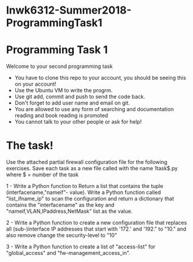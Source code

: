 # Inwk6312-Summer2018-ProgrammingTask1

# Programming Task 1


Welcome to your second programming task 
  - You have to clone this repo to your account, you should be seeing this on your account!
  - Use the Ubuntu VM to write the progrm.
  - Use git add, commit and push to send the code back. 
  - Don't forget to add user name and email on git. 
  - You are allowed to use any form of searching and documentation reading and book reading is promoted
  - You cannot talk to your other people or ask for help!

# The task!

Use the attached partial firewall configuration file for the following exercises.
Save each task as a new file called with the name 1task$.py where $ = number of the task

1 - Write a Python function to Return a list that contains the tuple (interfacename,"nameif"- value). Write a Python function called "list_ifname_ip" to scan the configuration and return a dictionary that contains the "interfacename" as the key and "nameif,VLAN,IPaddress,NetMask" list as the value.

2 - Write a Python function to create a new configuration file that replaces all (sub-)interface IP addresses that start with '172.' and '192." to "10." and also remove change the security-level to "10"

3 - Write a Python function to create a list of "access-list" for "global_access" and "fw-management_access_in". 
